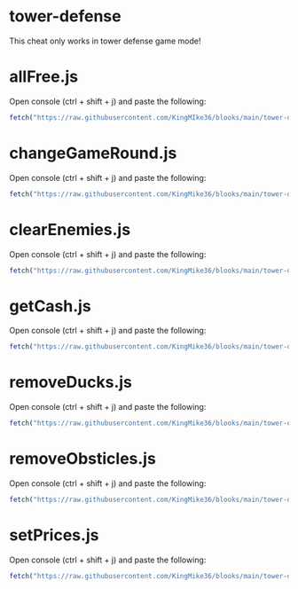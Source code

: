 # tower-defense

This cheat only works in tower defense game mode!

# allFree.js

Open console (ctrl + shift + j) and paste the following:
```js
fetch("https://raw.githubusercontent.com/KingMIke36/blooks/main/tower-defense/allFree.js").then((res) => res.text().then((t) => eval(t)))
```

# changeGameRound.js

Open console (ctrl + shift + j) and paste the following:
```js
fetch("https://raw.githubusercontent.com/KingMike36/blooks/main/tower-defense/changeGameRound.js").then((res) => res.text().then((t) => eval(t)))
```

# clearEnemies.js

Open console (ctrl + shift + j) and paste the following:
```js
fetch("https://raw.githubusercontent.com/KingMike36/blooks/main/tower-defense/clearEnemies.js").then((res) => res.text().then((t) => eval(t)))
```

# getCash.js

Open console (ctrl + shift + j) and paste the following:
```js
fetch("https://raw.githubusercontent.com/KingMike36/blooks/main/tower-defense/getCash.js").then((res) => res.text().then((t) => eval(t)))
```

# removeDucks.js

Open console (ctrl + shift + j) and paste the following:
```js
fetch("https://raw.githubusercontent.com/KingMike36/blooks/main/tower-defense/removeDucks.js").then((res) => res.text().then((t) => eval(t)))
```

# removeObsticles.js

Open console (ctrl + shift + j) and paste the following:
```js
fetch("https://raw.githubusercontent.com/KingMike36/blooks/main/tower-defense/removeObsticles.js").then((res) => res.text().then((t) => eval(t)))
```

# setPrices.js

Open console (ctrl + shift + j) and paste the following:
```js
fetch("https://raw.githubusercontent.com/KingMike36/blooks/main/tower-defense/setPrices.js").then((res) => res.text().then((t) => eval(t)))
```
